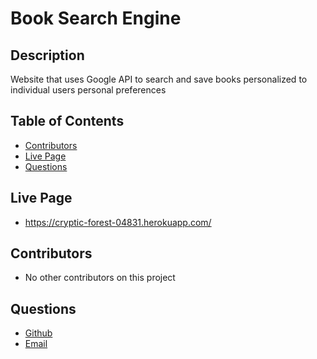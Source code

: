 # Book Search Engine

## Description

Website that uses Google API to search and save books personalized to individual
users personal preferences

## Table of Contents

- [Contributors](#Contributors)
- [Live Page](#Live)
- [Questions](#Questions)

## Live Page

- https://cryptic-forest-04831.herokuapp.com/

## Contributors

- No other contributors on this project

## Questions

- [Github](https://github.com/jakem8532)
- [Email](jakem8532@gmail.com)